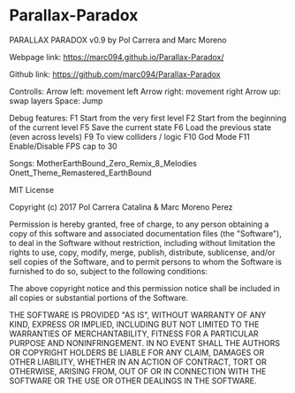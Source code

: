 # Parallax-Paradox

PARALLAX PARADOX v0.9
by Pol Carrera and Marc Moreno

Webpage link: https://marc094.github.io/Parallax-Paradox/

Github link: https://github.com/marc094/Parallax-Paradox

Controlls:
Arrow left: movement left
Arrow right: movement right
Arrow up: swap layers
Space: Jump

Debug features:
F1 Start from the very first level 
F2 Start from the beginning of the current level
F5 Save the current state 
F6 Load the previous state (even across levels)
F9 To view colliders / logic 
F10 God Mode
F11 Enable/Disable FPS cap to 30

Songs:
MotherEarthBound_Zero_Remix_8_Melodies
Onett_Theme_Remastered_EarthBound


MIT License

Copyright (c) 2017 Pol Carrera Catalina & Marc Moreno Perez

Permission is hereby granted, free of charge, to any person obtaining a copy
of this software and associated documentation files (the "Software"), to deal
in the Software without restriction, including without limitation the rights
to use, copy, modify, merge, publish, distribute, sublicense, and/or sell
copies of the Software, and to permit persons to whom the Software is
furnished to do so, subject to the following conditions:

The above copyright notice and this permission notice shall be included in all
copies or substantial portions of the Software.

THE SOFTWARE IS PROVIDED "AS IS", WITHOUT WARRANTY OF ANY KIND, EXPRESS OR
IMPLIED, INCLUDING BUT NOT LIMITED TO THE WARRANTIES OF MERCHANTABILITY,
FITNESS FOR A PARTICULAR PURPOSE AND NONINFRINGEMENT. IN NO EVENT SHALL THE
AUTHORS OR COPYRIGHT HOLDERS BE LIABLE FOR ANY CLAIM, DAMAGES OR OTHER
LIABILITY, WHETHER IN AN ACTION OF CONTRACT, TORT OR OTHERWISE, ARISING FROM,
OUT OF OR IN CONNECTION WITH THE SOFTWARE OR THE USE OR OTHER DEALINGS IN THE
SOFTWARE.
